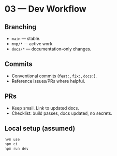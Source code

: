 # 03 — Dev Workflow

## Branching
- `main` — stable.
- `mvp/*` — active work.
- `docs/*` — documentation-only changes.

## Commits
- Conventional commits (`feat:`, `fix:`, `docs:`).
- Reference issues/PRs where helpful.

## PRs
- Keep small. Link to updated docs.
- Checklist: build passes, docs updated, no secrets.

## Local setup (assumed)
```bash
nvm use
npm ci
npm run dev
```
